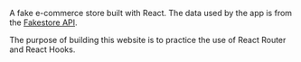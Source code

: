 A fake e-commerce store built with React. The data used by the app is from the [Fakestore API](https://fakestoreapi.com/).

The purpose of building this website is to practice the use of React Router and React Hooks.
